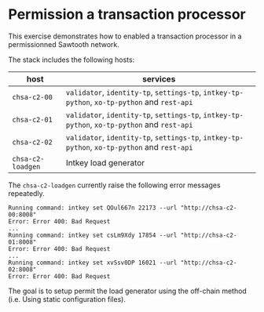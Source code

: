 # Permission a transaction processor

This exercise demonstrates how to enabled a transaction processor in a permissionned Sawtooth network.

The stack includes the following hosts:

host | services
---- | --------
`chsa-c2-00` | `validator`, `identity-tp`, `settings-tp`, `intkey-tp-python`, `xo-tp-python` and `rest-api`
`chsa-c2-01` | `validator`, `identity-tp`, `settings-tp`, `intkey-tp-python`, `xo-tp-python` and `rest-api`
`chsa-c2-02` | `validator`, `identity-tp`, `settings-tp`, `intkey-tp-python`, `xo-tp-python` and `rest-api`
`chsa-c2-loadgen` | Intkey load generator

The `chsa-c2-loadgen` currently raise the following error messages repeatedly.

```
Running command: intkey set QOul667n 22173 --url "http://chsa-c2-00:8008"
Error: Error 400: Bad Request
...
Running command: intkey set csLm9Xdy 17854 --url "http://chsa-c2-01:8008"
Error: Error 400: Bad Request
...
Running command: intkey set xvSsv0DP 16021 --url "http://chsa-c2-02:8008"
Error: Error 400: Bad Request
```

The goal is to setup permit the load generator using the off-chain method (i.e. Using static configuration files).
